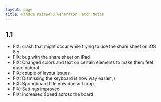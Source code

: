 ```yaml
---
layout: page
title: Random Password Generator Patch Notes
---
```


## 1.1

* FIX: crash that might occur while trying to use the share sheet on iOS 8.x
* FIX: bug with the share sheet on iPad
* FIX: Changed colors and text on certain elements to make them feel more natural
* FIX: couple of layout issues
* FIX: Dismissing the keyboard is now way easier ;)
* FIX: Springboard title now doesn't crop
* FIX: Settings improved
* FIX: Increased Speed across the board


